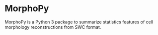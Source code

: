 # MorphoPy

MorphoPy is a Python 3 package to summarize statistics features of cell morphology reconstructions from SWC format.